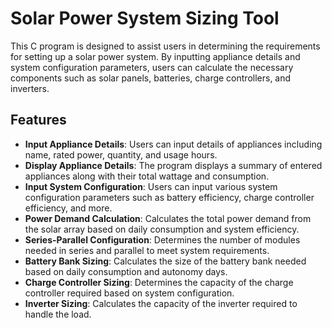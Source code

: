 # Solar Power System Sizing Tool

This C program is designed to assist users in determining the requirements for setting up a solar power system. 
By inputting appliance details and system configuration parameters, users can calculate the necessary components 
such as solar panels, batteries, charge controllers, and inverters.

## Features
- **Input Appliance Details**: Users can input details of appliances including name, rated power, quantity, and usage hours.
- **Display Appliance Details**: The program displays a summary of entered appliances along with their total wattage and consumption.
- **Input System Configuration**: Users can input various system configuration parameters such as battery efficiency, charge controller efficiency, and more.
- **Power Demand Calculation**: Calculates the total power demand from the solar array based on daily consumption and system efficiency.
- **Series-Parallel Configuration**: Determines the number of modules needed in series and parallel to meet system requirements.
- **Battery Bank Sizing**: Calculates the size of the battery bank needed based on daily consumption and autonomy days.
- **Charge Controller Sizing**: Determines the capacity of the charge controller required based on system configuration.
- **Inverter Sizing**: Calculates the capacity of the inverter required to handle the load.
